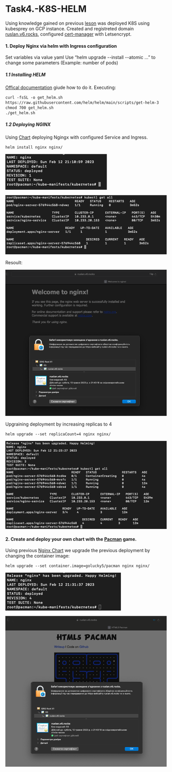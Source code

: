 # Task4.-K8S-HELM
Using knowledge gained on previous [leson](https://github.com/Heckfy05/Task3.-K8S) was deployed K8S using kubesprey  on GCP instance. Created and registreted domain [ruslan.v6.rocks](https://ruslan.v6.rocks), configured [cert-manager](https://cert-manager.io/) with Letsencrypt.

#### 1. Deploy Nginx via helm with Ingress configuration 
Set variables via value yaml
Use “helm upgrade --install --atomic …” to change some parameters (Example: number of pods)
##### 1.1 Installing HELM
[Offical documentation](https://helm.sh/docs/intro/install/#helm) giude how to do it. Executing:
```
curl -fsSL -o get_helm.sh https://raw.githubusercontent.com/helm/helm/main/scripts/get-helm-3
chmod 700 get_helm.sh
./get_helm.sh
```
##### 1.2 Deploying NGINX
Using [Chart](nginx/) deploying Ngingx with configured 
Service and Ingress.
```
helm install nginx nginx/
```
![deploying](.img/NginxDeploying.png)

![all](.img/getall.png)

Resoult:

![NGINX](.img/NGINX.png)

Upgraining deployment by increasing replicas to 4
```
helm upgrade --set replicaCount=4 nginx nginx/
```
![replica](.img/Upgrade.png)

#### 2. Create and deploy your own chart with the [Pacman](https://hub.docker.com/r/golucky5/pacman) game.

Using previous [Nginx Chart](nginx/) we upgrade the previous deployment by changing the container image:
```
helm upgrade --set container.image=golucky5/pacman nginx nginx/
```
![pacUp](.img/pacUp.png)

![pac](.img/Pacman.png)
